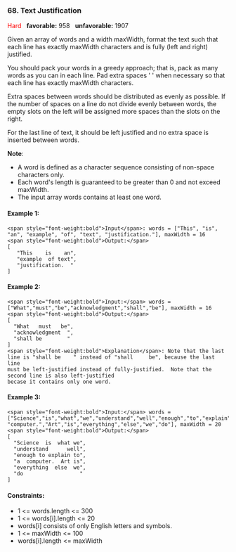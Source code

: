 ### 68. Text Justification
<span style="color:red">Hard</span>&nbsp;&nbsp; **favorable:** 958&nbsp;&nbsp; **unfavorable:** 1907

Given an array of words and a width maxWidth, format the text such that each line has exactly maxWidth characters and is fully (left and right) justified.

You should pack your words in a greedy approach; that is, pack as many words as you can in each line. Pad extra spaces ' ' when necessary so that each line has exactly maxWidth characters.

Extra spaces between words should be distributed as evenly as possible. If the number of spaces on a line do not divide evenly between words, the empty slots on the left will be assigned more spaces than the slots on the right.

For the last line of text, it should be left justified and no extra space is inserted between words.

**Note**:
- A word is defined as a character sequence consisting of non-space characters only.
- Each word's length is guaranteed to be greater than 0 and not exceed maxWidth.
- The input array words contains at least one word.

#### Example 1:
```
<span style="font-weight:bold">Input</span>: words = ["This", "is", "an", "example", "of", "text", "justification."], maxWidth = 16
<span style="font-weight:bold">Output:</span>
[
   "This    is    an",
   "example  of text",
   "justification.  "
]
```

#### Example 2:
```
<span style="font-weight:bold">Input:</span> words = ["What","must","be","acknowledgment","shall","be"], maxWidth = 16
<span style="font-weight:bold">Output:</span>
[
  "What   must   be",
  "acknowledgment  ",
  "shall be        "
]
<span style="font-weight:bold">Explanation</span>: Note that the last line is "shall be    " instead of "shall     be", because the last line
must be left-justified instead of fully-justified.  Note that the second line is also left-justified 
becase it contains only one word.
```

#### Example 3:
```
<span style="font-weight:bold">Input:</span> words = ["Science","is","what","we","understand","well","enough","to","explain","to","a",
"computer.","Art","is","everything","else","we","do"], maxWidth = 20
<span style="font-weight:bold">Output:</span>
[
  "Science  is  what we",
  "understand      well",
  "enough to explain to",
  "a  computer.  Art is",
  "everything  else  we",
  "do                  "
]
``` 

#### Constraints:
- 1 <= words.length <= 300
- 1 <= words[i].length <= 20
- words[i] consists of only English letters and symbols.
- 1 <= maxWidth <= 100
- words[i].length <= maxWidth
